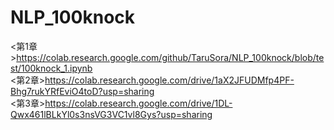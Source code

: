 # NLP_100knock

<第1章>https://colab.research.google.com/github/TaruSora/NLP_100knock/blob/test/100knock_1.ipynb<br>
<第2章>https://colab.research.google.com/drive/1aX2JFUDMfp4PF-Bhg7rukYRfEviO4toD?usp=sharing<br>
<第3章>https://colab.research.google.com/drive/1DL-Qwx461lBLkYl0s3nsVG3VC1vl8Gys?usp=sharing
